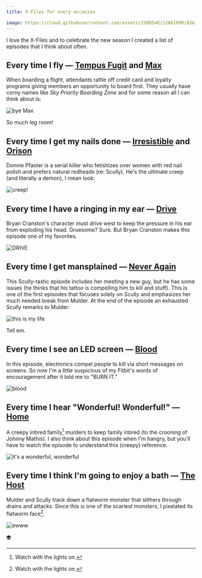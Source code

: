 ```yaml
---
title: X-Files for every occasion

image: https://cloud.githubusercontent.com/assets/2180540/12061090/83e195aa-af4b-11e5-9e21-d8db1f363f69.jpg
---
```


I love the X-Files and to celebrate the new season I created a list of episodes that I think about often.

## Every time I fly &mdash; [Tempus Fugit](<https://en.wikipedia.org/wiki/Tempus_Fugit_(The_X-Files)>) and [Max](<https://en.wikipedia.org/wiki/Max_(The_X-Files)>)

When boarding a flight, attendants rattle off credit card and loyalty programs giving members an opportunity to board first. They usually have corny names like _Sky Priority Boarding Zone_ and for some reason all I can think about is:

<div class="photos"><img src="https://cloud.githubusercontent.com/assets/2180540/12071629/24d68f5a-b083-11e5-9004-c0ed1231be06.png" alt="bye Max"></div>

So much leg room!

## Every time I get my nails done &mdash; [Irresistible](<https://en.wikipedia.org/wiki/Irresistible_(The_X-Files)>) and [Orison](<https://en.wikipedia.org/wiki/Orison_(The_X-Files)>)

Donnie Pfaster is a serial killer who fetishizes over women with red nail polish and prefers natural redheads (re: Scully). He's the ultimate creep (and literally a demon), I mean look:

<div class="photos"><img src="https://cloud.githubusercontent.com/assets/2180540/12071627/24cb4c6c-b083-11e5-823f-187dfde2a815.png" alt="creep!"></div>

## Every time I have a ringing in my ear &mdash; [Drive](<https://en.wikipedia.org/wiki/Drive_(The_X-Files)>)

Bryan Cranston's character must drive west to keep the pressure in his ear from exploding his head. Gruesome? Sure. But Bryan Cranston makes this episode one of my favorites.

<div class="photos"><img src="https://cloud.githubusercontent.com/assets/2180540/12071626/24cad19c-b083-11e5-9164-a3c4405dce67.png" alt="DRIVE"></div>

## Every time I get mansplained &mdash; [Never Again](<https://en.wikipedia.org/wiki/Never_Again_(The_X-Files)>)

This Scully-tastic episode includes her meeting a new guy, but he has some issues (he thinks that his tattoo is compelling him to kill and stuff). This is one of the first episodes that focuses solely on Scully and emphasizes her much needed break from Mulder. At the end of the episode an exhausted Scully remarks to Mulder:

<div class="photos"><img src="https://cloud.githubusercontent.com/assets/2180540/12074882/c357ce02-b13a-11e5-8f22-c35489af5c20.png" alt="this is my life"></div>

Tell em.

## Every time I see an LED screen &mdash; [Blood](<https://en.wikipedia.org/wiki/Blood_(The_X-Files)>)

In this episode, electronics compel people to kill via short messages on screens. So now I'm a little suspicious of my Fitbit's words of encouragement after it told me to "BURN IT."

<div class="photos"><img src="https://cloud.githubusercontent.com/assets/2180540/12071625/24ca1fb8-b083-11e5-96b4-7fe2cf0aae15.png" alt="blood"></div>

## Every time I hear "Wonderful! Wonderful!" &mdash; [Home](<https://en.wikipedia.org/wiki/Home_(The_X-Files)>)

A creepy inbred family[^1] murders to keep family inbred (to the crooning of Johnny Mathis). I also think about this episode when I'm hangry, but you'll have to watch the episode to understand this (creepy) reference.

<div class="photos"><img src="https://cloud.githubusercontent.com/assets/2180540/12071630/24d683b6-b083-11e5-8de9-c9a37504255a.png" alt="it's a wonderful, wonderful"></div>

## Every time I think I'm going to enjoy a bath &mdash; [The Host](<https://en.wikipedia.org/wiki/The_Host_(The_X-Files)>)

Mulder and Scully track down a flatworm monster that slithers through drains and attacks. Since this is one of the scariest monsters, I pixelated its flatworm face[^1].

<div class="photos"><img src="https://cloud.githubusercontent.com/assets/2180540/12071624/24c9ad6c-b083-11e5-9d49-c08461624a18.png" alt="ewww"></div>

:alien:

[^1]: Watch with the lights on.
